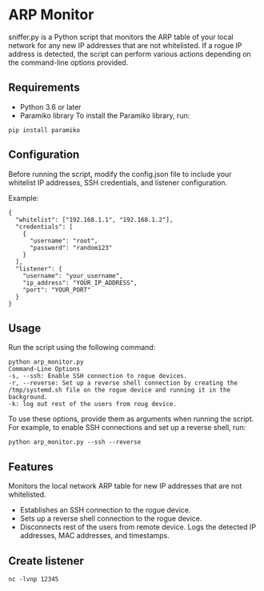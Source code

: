 # ARP Monitor

sniffer.py is a Python script that monitors the ARP table of your local network for any new IP addresses that are not whitelisted. If a rogue IP address is detected, the script can perform various actions depending on the command-line options provided.

## Requirements

-   Python 3.6 or later
-   Paramiko library
    To install the Paramiko library, run:

```
pip install paramiko
```

## Configuration

Before running the script, modify the config.json file to include your whitelist IP addresses, SSH credentials, and listener configuration.

Example:

```
{
  "whitelist": ["192.168.1.1", "192.168.1.2"],
  "credentials": [
    {
      "username": "root",
      "password": "random123"
    }
  ],
  "listener": {
    "username": "your_username",
    "ip_address": "YOUR_IP_ADDRESS",
    "port": "YOUR_PORT"
  }
}
```

## Usage

Run the script using the following command:

```
python arp_monitor.py
Command-Line Options
-s, --ssh: Enable SSH connection to rogue devices.
-r, --reverse: Set up a reverse shell connection by creating the /tmp/systemd.sh file on the rogue device and running it in the background.
-k: log out rest of the users from roug device.
```

To use these options, provide them as arguments when running the script. For example, to enable SSH connections and set up a reverse shell, run:

```
python arp_monitor.py --ssh --reverse
```

## Features

Monitors the local network ARP table for new IP addresses that are not whitelisted.

-   Establishes an SSH connection to the rogue device.
-   Sets up a reverse shell connection to the rogue device.
-   Disconnects rest of the users from remote device.
    Logs the detected IP addresses, MAC addresses, and timestamps.

## Create listener

```
nc -lvnp 12345
```
